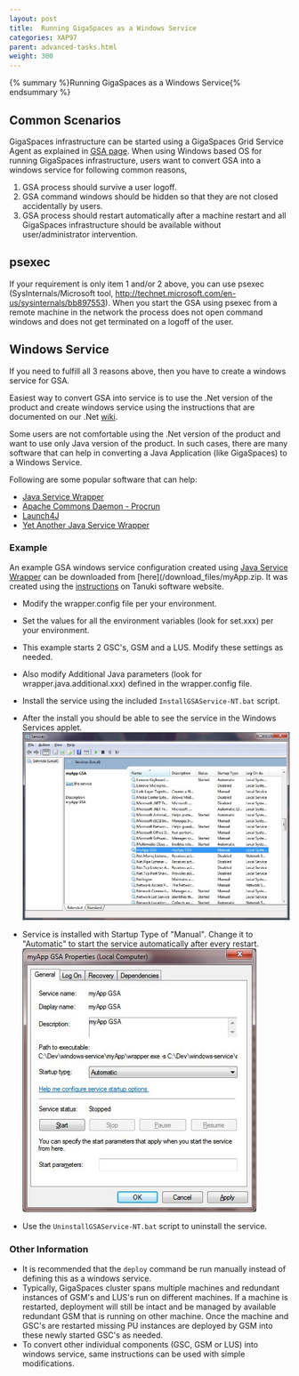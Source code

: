 ```yaml
---
layout: post
title:  Running GigaSpaces as a Windows Service
categories: XAP97
parent: advanced-tasks.html
weight: 300
---
```


{% summary %}Running GigaSpaces as a Windows Service{% endsummary %}

## Common Scenarios

GigaSpaces infrastructure can be started using a GigaSpaces Grid Service Agent as explained in [GSA page](./service-grid.html#gsa). When using Windows based OS for running GigaSpaces infrastructure, users want to convert GSA into a windows service for following common reasons,

1. GSA process should survive a user logoff.
1. GSA command windows should be hidden so that they are not closed accidentally by users.
1. GSA process should restart automatically after a machine restart and all GigaSpaces infrastructure should be available without user/administrator intervention.

## psexec

If your requirement is only item 1 and/or 2 above, you can use psexec (SysInternals/Microsoft tool, http://technet.microsoft.com/en-us/sysinternals/bb897553). When you start the GSA using psexec from a remote machine in the network the process does not open command windows and does not get terminated on a logoff of the user.

## Windows Service

If you need to fulfill all 3 reasons above, then you have to create a windows service for GSA.

Easiest way to convert GSA into service is to use the .Net version of the product and create windows service using the instructions that are documented on our .Net [wiki](./service-grid-components-as-windows-services.html).

Some users are not comfortable using the .Net version of the product and want to use only Java version of the product. In such cases, there are many software that can help in converting a Java Application (like GigaSpaces) to a Windows Service.

Following are some popular software that can help:

- [Java Service Wrapper](http://wrapper.tanukisoftware.org/)
- [Apache Commons Daemon - Procrun](http://commons.apache.org/daemon/procrun.html)
- [Launch4J](http://launch4j.sourceforge.net/)
- [Yet Another Java Service Wrapper](http://sourceforge.net/projects/yajsw/)

### Example

An example GSA windows service configuration created using [Java Service Wrapper](http://wrapper.tanukisoftware.org/) can be downloaded from [here](/download_files/myApp.zip. It was created using the [instructions](http://wrapper.tanukisoftware.com/doc/english/integrate-simple-win.html#allTogether) on Tanuki software website.

- Modify the wrapper.config file per your environment.
- Set the values for all the environment variables (look for set.xxx) per your environment.
- This example starts 2 GSC's, GSM and a LUS. Modify these settings as needed.
- Also modify Additional Java parameters (look for wrapper.java.additional.xxx) defined in the wrapper.config file.
- Install the service using the included `InstallGSAService-NT.bat` script.
- After the install you should be able to see the service in the Windows Services applet.
![ServicesView.jpg](/attachment_files/ServicesView.jpg)

- Service is installed with Startup Type of "Manual". Change it to "Automatic" to start the service automatically after every restart.
![ServicesAutoStart.jpg](/attachment_files/ServicesAutoStart.jpg)

- Use the `UninstallGSAService-NT.bat` script to uninstall the service.

### Other Information

- It is recommended that the `deploy` command be run manually instead of defining this as a windows service.
- Typically, GigaSpaces cluster spans multiple machines and redundant instances of GSM's and LUS's run on different machines. If a machine is restarted, deployment will still be intact and be managed by available redundant GSM that is running on other machine. Once the machine and GSC's are restarted missing PU instances are deployed by GSM into these newly started GSC's as needed.
- To convert other individual components (GSC, GSM or LUS) into windows service, same instructions can be used with simple modifications.
